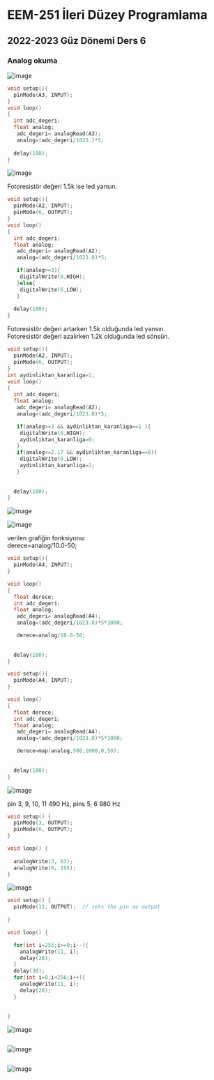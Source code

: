 # EEM-251 İleri Düzey Programlama

## 2022-2023 Güz Dönemi Ders 6

### Analog okuma


![image](files/06/1.png)

```C++
void setup(){
  pinMode(A3, INPUT);
}
void loop()
{
  int adc_degeri;
  float analog;
   adc_degeri= analogRead(A3);
   analog=(adc_degeri/1023.)*5;
  
  delay(100);
}
```


![image](files/06/2.png)

Fotoresistör değeri 1.5k ise led yansın.

```C++
void setup(){
  pinMode(A2, INPUT);
  pinMode(6, OUTPUT);
}
void loop()
{
  int adc_degeri;
  float analog;
   adc_degeri= analogRead(A2);
   analog=(adc_degeri/1023.0)*5;

   if(analog>=3){
    digitalWrite(6,HIGH);
   }else{
    digitalWrite(6,LOW);
   }
  
  delay(100);
}
```

Fotoresistör değeri artarken 1.5k olduğunda led yansın.   
Fotoresistör değeri azalırken 1.2k olduğunda led sönsün.   

```C++
void setup(){
  pinMode(A2, INPUT);
  pinMode(6, OUTPUT);
}
int aydinliktan_karanliga=1;
void loop()
{
  int adc_degeri;
  float analog;
   adc_degeri= analogRead(A2);
   analog=(adc_degeri/1023.0)*5;

   if(analog>=3 && aydinliktan_karanliga==1 ){
    digitalWrite(6,HIGH);
    aydinliktan_karanliga=0;
   }
   if(analog<=2.17 && aydinliktan_karanliga==0){
    digitalWrite(6,LOW);
    aydinliktan_karanliga=1;
   }
  
 
  delay(100);
}
```


![image](files/06/3.png)   

![image](files/06/4.png)   

verilen grafiğin fonksiyonu:  
derece=analog/10.0-50;

```C++
void setup(){
  pinMode(A4, INPUT);
}

void loop()
{
  float derece;
  int adc_degeri;
  float analog;
   adc_degeri= analogRead(A4);
   analog=(adc_degeri/1023.0)*5*1000;

   derece=analog/10.0-50;
  
 
  delay(100);
}
```


```C++
void setup(){
  pinMode(A4, INPUT);
}

void loop()
{
  float derece;
  int adc_degeri;
  float analog;
   adc_degeri= analogRead(A4);
   analog=(adc_degeri/1023.0)*5*1000;

   derece=map(analog,500,1000,0,50);
  
 
  delay(100);
}
```


![image](files/06/5.png)

pin 3, 9, 10, 11 490 Hz, pins 5, 6 980 Hz

```C++
void setup() {
  pinMode(3, OUTPUT);  
  pinMode(6, OUTPUT);
}

void loop() {
  
  analogWrite(3, 63); 
  analogWrite(6, 195);
}
```


![image](files/06/6.png)

```C++
void setup() {
  pinMode(11, OUTPUT);  // sets the pin as output
  
}

void loop() {

  for(int i=255;i>=0;i--){
    analogWrite(11, i);
    delay(20); 
  }
  delay(30);
  for(int i=0;i<256;i++){
    analogWrite(11, i);
    delay(20); 
  }
  
  
}
```


![image](files/06/_.png)

```C++

```


![image](files/06/_.png)

```C++

```


![image](files/06/_.png)

```C++

```